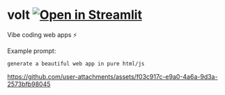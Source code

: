 # volt [![Open in Streamlit](https://static.streamlit.io/badges/streamlit_badge_black_white.svg)](https://letitvibe.streamlit.app/)
Vibe coding web apps ⚡

Example prompt:
```
generate a beautiful web app in pure html/js
```

https://github.com/user-attachments/assets/f03c917c-e9a0-4a6a-9d3a-2573bfb98045